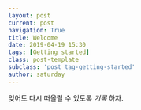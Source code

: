 ```yaml
---
layout: post
current: post
navigation: True
title: Welcome
date: 2019-04-19 15:30
tags: [Getting started]
class: post-template
subclass: 'post tag-getting-started'
author: saturday
---
```


잊어도 다시 떠올릴 수 있도록 *기록* 하자.